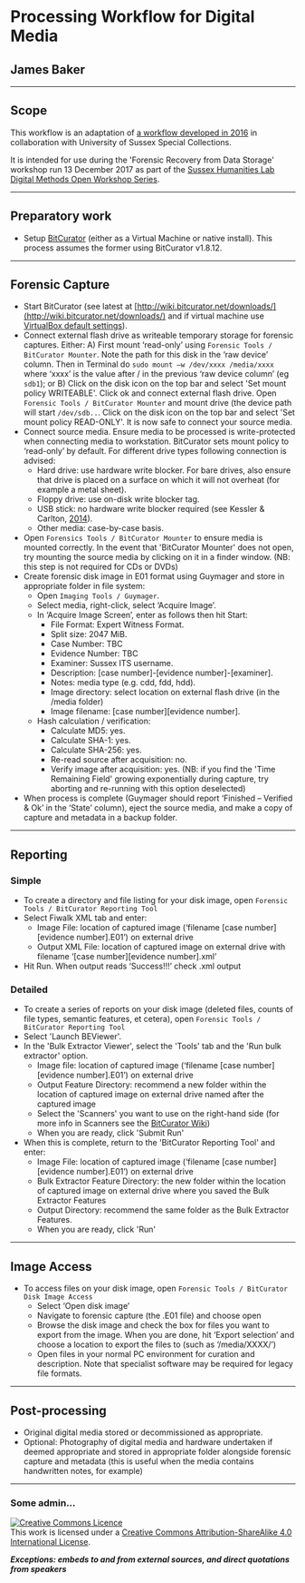 # Processing Workflow for Digital Media

## James Baker

______
## Scope

This workflow is an adaptation of [a workflow developed in 2016](https://github.com/drjwbaker/bitcurator-workflow/blob/master/documents/2016-06-13_digitalmedia-processingworkflow-v02a.md) in collaboration with University of Sussex Special Collections.

It is intended for use during the 'Forensic Recovery from Data Storage' workshop run 13 December 2017 as part of the [Sussex Humanities Lab](http://www.sussex.ac.uk/shl/) [Digital Methods Open Workshop Series](http://www.sussex.ac.uk/shl/events/open_workshop_series).

______
## Preparatory work

- Setup [BitCurator](https://wiki.bitcurator.net/index.php?title=Main_Page) (either as a Virtual Machine or native install). This process assumes the former using BitCurator v1.8.12.

______
## Forensic Capture

- Start BitCurator (see latest at [http://wiki.bitcurator.net/downloads/](http://wiki.bitcurator.net/downloads/) and if virtual machine use [VirtualBox default settings](http://wiki.bitcurator.net/index.php?title=BitCurator_Virtual_Machine_Install)).
- Connect external flash drive as writeable temporary storage for forensic captures. Either: A) First mount ‘read-only’ using `Forensic Tools / BitCurator Mounter`. Note the path for this disk in the ‘raw device’ column. Then in Terminal do `sudo mount –w /dev/xxxx /media/xxxx` where ‘xxxx’ is the value after / in the previous ‘raw device column’ (eg `sdb1`); or B) Click on the disk icon on the top bar and select 'Set mount policy WRITEABLE'. Click ok and connect external flash drive. Open `Forensic Tools / BitCurator Mounter` and mount drive (the device path will start `/dev/sdb..`. Click on the disk icon on the top bar and select 'Set mount policy READ-ONLY'. It is now safe to connect your source media.
- Connect source media. Ensure media to be processed is write-protected when connecting media to workstation. BitCurator sets mount policy to ‘read-only’ by default. For different drive types following connection is advised:
	- Hard drive: use hardware write blocker. For bare drives, also ensure that drive is placed on a surface on which it will not overheat (for example a metal sheet).
	- Floppy drive: use on-disk write blocker tag.
	- USB stick: no hardware write blocker required (see Kessler & Carlton, [2014](http://ojs.jdfsl.org/index.php/jdfsl/article/view/249)).
	- Other media: case-by-case basis.
- Open `Forensics Tools / BitCurator Mounter` to ensure media is mounted correctly. In the event that 'BitCurator Mounter' does not open, try mounting the source media by clicking on it in a finder window. (NB: this step is not required for CDs or DVDs)
- Create forensic disk image in E01 format using Guymager and store in appropriate folder in file system:
	- Open `Imaging Tools / Guymager`.
	- Select media, right-click, select ‘Acquire Image’.
	- In ‘Acquire Image Screen’, enter as follows then hit Start:
		- File Format: Expert Witness Format.
		- Split size: 2047 MiB.
		- Case Number: TBC
		- Evidence Number: TBC
		- Examiner: Sussex ITS username.
		- Description: [case number]-[evidence number]-[examiner].
		- Notes: media type (e.g. cdd, fdd, hdd).
		- Image directory: select location on external flash drive (in the /media folder)
		- Image filename: [case number][evidence number].
	- Hash calculation / verification:
		- Calculate MD5: yes.
		- Calculate SHA-1: yes.
		- Calculate SHA-256: yes.
		- Re-read source after acquisition: no.
		- Verify image after acquisition: yes. (NB: if you find the 'Time Remaining Field' growing exponentially during capture, try aborting and re-running with this option deselected)
- When process is complete (Guymager should report ‘Finished – Verified & Ok’ in the ‘State’ column), eject the source media, and make a copy of capture and metadata in a backup folder.

______
## Reporting

### Simple

- To create a directory and file listing for your disk image, open `Forensic Tools / BitCurator Reporting Tool`
- Select Fiwalk XML tab and enter:
	- Image File: location of captured image (‘filename [case number][evidence number].E01’) on external drive
	- Output XML File: location of captured image on external drive with filename ‘[case number][evidence number].xml’
- Hit Run. When output reads ‘Success!!!’ check .xml output

### Detailed

- To create a series of reports on your disk image (deleted files, counts of file types, semantic features, et cetera), open `Forensic Tools / BitCurator Reporting Tool`
- Select 'Launch BEViewer'.
- In the 'Bulk Extractor Viewer', select the 'Tools' tab and the 'Run bulk extractor' option.
	- Image file: location of captured image (‘filename [case number][evidence number].E01’) on external drive
	- Output Feature Directory: recommend a new folder within the location of captured image on external drive named after the captured image
	- Select the 'Scanners' you want to use on the right-hand side (for more info in Scanners see the [BitCurator Wiki](http://wiki.bitcurator.net/index.php?title=Bulk_Extractor_Scanners))
	- When you are ready, click 'Submit Run'
- When this is complete, return to the 'BitCurator Reporting Tool' and enter:
	- Image File: location of captured image (‘filename [case number][evidence number].E01’) on external drive
	- Bulk Extractor Feature Directory: the new folder within the location of captured image on external drive where you saved the Bulk Extractor Features
	- Output Directory: recommend the same folder as the Bulk Extractor Features.
	- When you are ready, click 'Run'

______
## Image Access

- To access files on your disk image, open `Forensic Tools / BitCurator Disk Image Access`
	- Select ‘Open disk image’
	- Navigate to forensic capture (the .E01 file) and choose open
	- Browse the disk image and check the box for files you want to export from the image.  When you are done, hit ‘Export selection’ and choose a location to export the files to (such as ‘/media/XXXX/’)
	- Open files in your normal PC environment for curation and description. Note that specialist software may be required for legacy file formats.

______
## Post-processing

- Original digital media stored or decommissioned as appropriate. 
- Optional: Photography of digital media and hardware undertaken if deemed appropriate and stored in appropriate folder alongside forensic capture and metadata (this is useful when the media contains handwritten notes, for example)

____
### Some admin...

<a rel="license" href="http://creativecommons.org/licenses/by-sa/4.0/"><img alt="Creative Commons Licence" style="border-width:0" src="https://i.creativecommons.org/l/by-sa/4.0/88x31.png" /></a><br />This work is licensed under a <a rel="license" href="http://creativecommons.org/licenses/by-sa/4.0/">Creative Commons Attribution-ShareAlike 4.0 International License</a>.

***Exceptions: embeds to and from external sources, and direct quotations from speakers***
